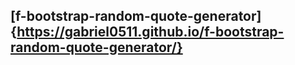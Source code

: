 ## [f-bootstrap-random-quote-generator] {https://gabriel0511.github.io/f-bootstrap-random-quote-generator/}

